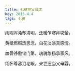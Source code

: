 ```yaml
---
title: 七律拜父母坟
key: 2015.4.4
tags: 七律
---
```


雨阴浑沌却清明，还暖乍寒拜坟莹。

黄纸燃燃热思念，白花淡淡真感情。

血骨铮傲铭门第，魂魄悠扬承家风。

缅怀尊容泪老眼，来世还当父母婴。

</br>

